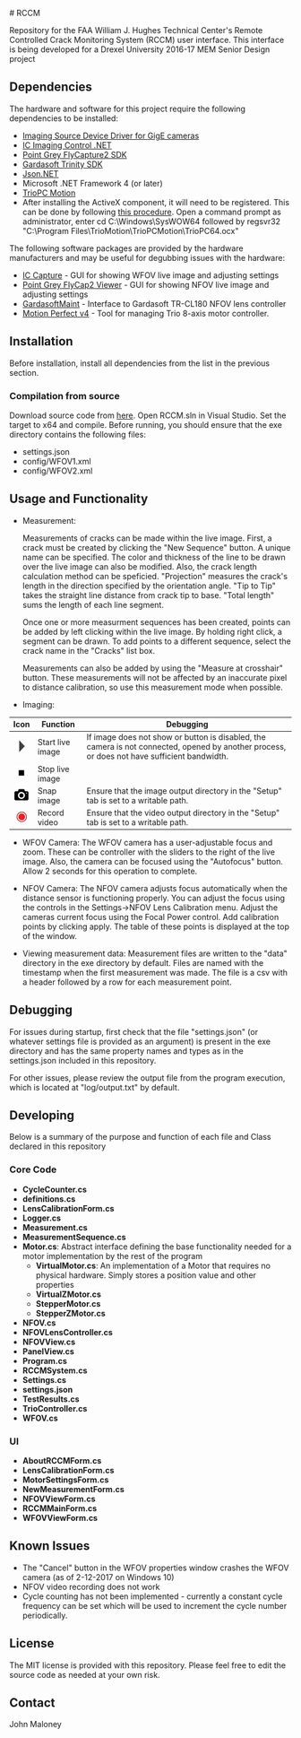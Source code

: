 \# RCCM

Repository for the FAA William J. Hughes Technical Center's Remote Controlled Crack Monitoring System (RCCM) user interface. This interface is being developed for a Drexel University 2016-17 MEM Senior Design project

## Dependencies

The hardware and software for this project require the following dependencies to be installed:

* [Imaging Source Device Driver for GigE cameras](https://www.theimagingsource.com/support/downloads-for-windows/device-drivers/icwdmgigetis/)
* [IC Imaging Control .NET](https://www.theimagingsource.com/support/downloads-for-windows/software-development-kits-sdks/icimagingcontrol/)
* [Point Grey FlyCapture2 SDK](https://www.ptgrey.com/support/downloads/10700/)
* [Gardasoft Trinity SDK](http://www.gardasoft.com/Downloads/)
* [Json.NET](https://github.com/nlohmann/json)
* Microsoft .NET Framework 4 (or later)
* [TrioPC Motion](http://www.triomotion.com/tmt3/sitefiles/software/addon_software.asp#one&section=six)
 * After installing the ActiveX component, it will need to be registered. This can be done by following [this procedure](http://www.ctimls.com/Support/KB/How%20To/Register_dll.htm). Open a command prompt as administrator, enter cd C:\Windows\SysWOW64 followed by regsvr32 "C:\Program Files\TrioMotion\TrioPCMotion\TrioPC64.ocx"

The following software packages are provided by the hardware manufacturers and may be useful for degubbing issues with the hardware:

* [IC Capture](https://www.theimagingsource.com/support/downloads-for-windows/end-user-software/iccapture/) - GUI for showing WFOV live image and adjusting settings
* [Point Grey FlyCap2 Viewer](https://www.ptgrey.com/support/downloads/10655/) - GUI for showing NFOV live image and adjusting settings
* [GardasoftMaint](http://www.gardasoft.com/Downloads/) - Interface to Gardasoft TR-CL180 NFOV lens controller
* [Motion Perfect v4](http://www.triomotion.com/tmt3/sitefiles/software/motion_perfectv4.asp#section=t10) - Tool for managing Trio 8-axis motor controller.

## Installation

Before installation, install all dependencies from the list in the previous section.

### Compilation from source
Download source code from [here](https://github.com/jmal0/RCCM.git). Open RCCM.sln in Visual Studio. Set the target to x64 and compile. Before running, you should ensure that the exe directory contains the following files:

* settings.json
* config/WFOV1.xml
* config/WFOV2.xml

## Usage and Functionality

* Measurement:

  Measurements of cracks can be made within the live image. First, a crack must be created by clicking the "New Sequence" button. A unique name can be specified. The color and thickness of the line to be drawn over the live image can also be modified. Also, the crack length calculation method can be speficied. "Projection" measures the crack's length in the direction specified by the orientation angle. "Tip to Tip" takes the straight line distance from crack tip to base. "Total length" sums the length of each line segment.

  Once one or more measurment sequences has been created, points can be added by left clicking within the live image. By holding right click, a segment can be drawn. To add points to a different sequence, select the crack name in the "Cracks" list box. 
  
  Measurements can also be added by using the "Measure at crosshair" button. These measurements will not be affected by an inaccurate pixel to distance calibration, so use this measurement mode when possible.

* Imaging:
 
 |Icon                                                                                   | Function         |Debugging
 |:-------------------------------------------------------------------------------------:| -----------------| ---------------------------------------------------------------------------------------------------------------------------------------------|
 | ![play.png](https://github.com/jmal0/RCCM/blob/master/RCCM/res/play.png?raw=true)     | Start live image | If image does not show or button is disabled, the camera is not connected, opened by another process, or does not have sufficient bandwidth. |
 | ![stop.png](https://github.com/jmal0/RCCM/blob/master/RCCM/res/stop.png?raw=true)     | Stop live image  |
 | ![snap.png](https://github.com/jmal0/RCCM/blob/master/RCCM/res/snap.png?raw=true)     | Snap image       | Ensure that the image output directory in the "Setup" tab is set to a writable path.
 | ![record.png](https://github.com/jmal0/RCCM/blob/master/RCCM/res/record.png?raw=true) | Record video     | Ensure that the video output directory in the "Setup" tab is set to a writable path.
 
* WFOV Camera: The WFOV camera has a user-adjustable focus and zoom. These can be controller with the sliders to the right of the live image. Also, the camera can be focused using the "Autofocus" button. Allow 2 seconds for this operation to complete.

* NFOV Camera: The NFOV camera adjusts focus automatically when the distance sensor is functioning properly. You can adjust the focus using the controls in the Settings->NFOV Lens Calibration menu. Adjust the cameras current focus using the Focal Power control. Add calibration points by clicking apply. The table of these points is displayed at the top of the window.

* Viewing measurement data: Measurement files are written to the "data" directory in the exe directory by default. Files are named with the timestamp when the first measurement was made. The file is a csv with a header followed by a row for each measurement point.

## Debugging

For issues during startup, first check that the file "settings.json" (or whatever settings file is provided as an argument) is present in the exe directory and has the same property names and types as in the settings.json included in this repository.

For other issues, please review the output file from the program execution, which is located at "log/output.txt" by default.

## Developing

Below is a summary of the purpose and function of each file and Class declared in this repository

### Core Code

* **CycleCounter.cs**
* **definitions.cs**
* **LensCalibrationForm.cs**
* **Logger.cs**
* **Measurement.cs**
* **MeasurementSequence.cs**
* **Motor.cs**: Abstract interface defining the base functionality needed for a motor implementation by the rest of the program
  * **VirtualMotor.cs**: An implementation of a Motor that requires no physical hardware. Simply stores a position value and other properties
  * **VirtualZMotor.cs**
  * **StepperMotor.cs**
  * **StepperZMotor.cs**
* **NFOV.cs**
* **NFOVLensController.cs**
* **NFOVView.cs**
* **PanelView.cs**
* **Program.cs**
* **RCCMSystem.cs**
* **Settings.cs**
* **settings.json**
* **TestResults.cs**
* **TrioController.cs**
* **WFOV.cs**

### UI

* **AboutRCCMForm.cs**
* **LensCalibrationForm.cs**
* **MotorSettingsForm.cs**
* **NewMeasurementForm.cs**
* **NFOVViewForm.cs**
* **RCCMMainForm.cs**
* **WFOVViewForm.cs**

## Known Issues

* The "Cancel" button in the WFOV properties window crashes the WFOV camera (as of 2-12-2017 on Windows 10)
* NFOV video recording does not work
* Cycle counting has not been implemented - currently a constant cycle frequency can be set which will be used to increment the cycle number periodically.

## License

The MIT license is provided with this repository. Please feel free to edit the source code as needed at your own risk.

## Contact

John Maloney
